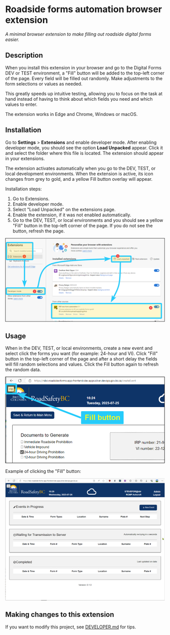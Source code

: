 # Roadside forms automation browser extension
*A minimal browser extension to make filling out roadside digital forms easier.*

## Description
When you install this extension in your browser and go to the Digital Forms DEV or TEST environment, a "Fill" button will be added to the top-left corner of the page. Every field will be filled out randomly. Make adjustments to the form selections or values as needed. 

This greatly speeds up intuitive testing, allowing you to focus on the task at hand instead of having to think about which fields you need and which values to enter.

The extension works in Edge and Chrome, Windows or macOS.


## Installation
Go to **Settings** > **Extensions** and enable developer mode. After enabling developer mode, you should see the option **Load Unpacked** appear. Click it and select the folder where this file is located. The extension should appear in your extensions.

The extension activates automatically when you go to the DEV, TEST, or local development environments. When the extension is active, its icon changes from grey to gold, and a yellow Fill button overlay will appear.

Installation steps:
 1. Go to Extensions.
 2. Enable developer mode.
 3. Select "Load Unpacked" on the extensions page.
 4. Enable the extension, if it was not enabled automatically.
 5. Go to the DEV, TEST, or local environments and you should see a yellow "Fill" button in the top-left corner of the page. If you do not see the button, refresh the page.

<img src="images/installation.png" width="1000"/>


## Usage

When in the DEV, TEST, or local environments, create a new event and select click the forms you want (for example: 24-hour and VI). Click "Fill" button in the top-left corner of the page and after a short delay the fields will fill random selections and values. Click the Fill button again to refresh the random data.

<img src="images/usage.png" width="600"/>

Example of clicking the "Fill" button:

![Filling a form](images/example.gif)


## Making changes to this extension

If you want to modify this project, see [DEVELOPER.md](DEVELOPER.md) for tips.
